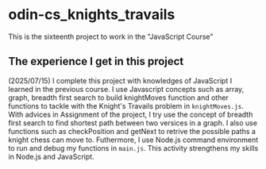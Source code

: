 # odin-cs_knights_travails

This is the sixteenth project to work in the "JavaScript Course"

## The experience I get in this project

(2025/07/15) I complete this project with knowledges of JavaScript I learned in the previous course. I use Javascript concepts such as array, graph, breadth first search to build knightMoves function and other functions to tackle with the Knight's Travails problem in `knightMoves.js`. With advices in Assignment of the project, I try use the concept of breadth first search to find shortest path between two versices in a graph. I also use functions such as checkPosition and getNext to retrive the possible paths a knight chess can move to. Futhermore, I use Node.js command environment to run and debug my functions in `main.js`. This activity strengthens my skills in Node.js and JavaScript.
